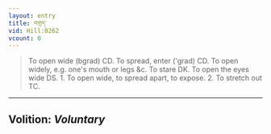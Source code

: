 ```yaml
---
layout: entry
title: བགྲད་
vid: Hill:0262
vcount: 0
---
```

> To open wide (bgrad) CD\. To spread, enter ('grad) CD\. To open widely, e\.g\. one's mouth or legs &c\. To stare DK\. To open the eyes wide DS\. 1\. To open wide, to spread apart, to expose\. 2\. To stretch out TC\.

---
Volition: _Voluntary_
---


